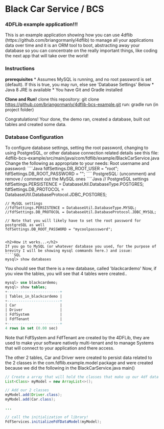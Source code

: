 <h1>Black Car Service / BCS</h1>
<h3>4DFLib example application!!!</h3>
This is an example application showing how you can use 4dflib (https://github.com/briangormanly/4dflib) to manage all your applications data over time and it is an ORM tool to boot, abstracting away your database so you can concentrate on the really important things, like coding the next app that will take over the world!

<h3>Instructions</h3>
<strong>prerequisites</strong>
  * Assumes MySQL is running, and no root password is set (default).  If this is true, you may run, else see 'Database Settings' Below
  * Java 8 JRE is available 
  * You have Git and Gradle installed

<strong>Clone and Run!</strong>
clone this repository: git clone https://github.com/briangormanly/4dflib-bcs-example.git
run: gradle run (in project folder)

Congratulations!  Your done, the demo ran, created a database, built out tables and created some data.

<h3>Database Configuration</h3>
To configure database settings, setting the root password, changing to using PostgreSQL, or other database connection related details see this file: 4dflib-bcs-example/src/main/java/com/fdflib/example/BlackCarService.java
Change the following as appropriate to your needs:
Root username and password:
````Java
fdfSettings.DB_ROOT_USER = "root";
fdfSettings.DB_ROOT_PASSWORD = "";
````
PostgreSQL: (uncomment) and remove / comment out the MySQL ones
````Java
    // PostgreSQL settings
    fdfSettings.PERSISTENCE = DatabaseUtil.DatabaseType.POSTGRES;
    fdfSettings.DB_PROTOCOL = DatabaseUtil.DatabaseProtocol.JDBC_POSTGRES;
    
    // MySQL settings
    //fdfSettings.PERSISTENCE = DatabaseUtil.DatabaseType.MYSQL;
    //fdfSettings.DB_PROTOCOL = DatabaseUtil.DatabaseProtocol.JDBC_MYSQL;
    
    // Note that you will likely have to set the root password for postgreSQL as well
    fdfSettings.DB_ROOT_PASSWORD = "mycoolpasssword";
````

<h2>How it works...</h2>
If you go to MySQL (or whatever database you used, for the purpose of brevity I will be showing mysql commands here.) and issue:
````SQL
mysql> show databases
````
You should see that there is a new database, called 'blackcardemo'
Now, if you view the tables, you will see that 4 tables were created..
````SQL
mysql> use blackcardemo;
mysql> show tables;
+------------------------+
| Tables_in_blackcardemo |
+------------------------+
| Car                    |
| Driver                 |
| FdfSystem              |
| FdfTenant              |
+------------------------+
4 rows in set (0.00 sec)
````
Note that FdfSystem and FdfTenant are created by the 4DFLib, they are used to make your software natively multi-tenant and to manage Systems that will connect to your application and there access.

The other 2 tables, Car and Driver were created to persist data related to the 2 classes in the com.fdflib.example.model package and were created because we did the following in the BlackCarService.java main()
````Java
// Create a array that will hold the classes that make up our 4df data model
List<Class> myModel = new ArrayList<>();

// Add our 2 classes
myModel.add(Driver.class);
myModel.add(Car.class);

...

// call the initialization of library!
FdfServices.initializeFdfDataModel(myModel);
````
